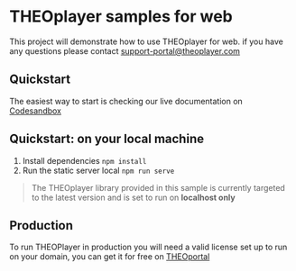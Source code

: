 # THEOplayer samples for web

This project will demonstrate how to use THEOplayer for web. if you have any questions please contact support-portal@theoplayer.com

## Quickstart

The easiest way to start is checking our live documentation on [Codesandbox](https://codesandbox.io/s/github/THEOplayer/samples-web)

## Quickstart: on your local machine

1. Install dependencies `npm install`
2. Run the static server local `npm run serve`

> The THEOplayer library provided in this sample is currently targeted to the latest version and is set to run on **localhost only**

## Production

To run THEOPlayer in production you will need a valid license set up to run on your domain, you can get it for free on [THEOportal](http://portal.theoplayer.com)
